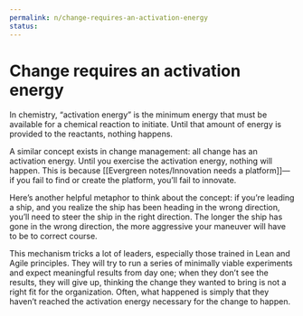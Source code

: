```yaml
---
permalink: n/change-requires-an-activation-energy
status: 
---
```

# Change requires an activation energy

In chemistry, “activation energy” is the minimum energy that must be available for a chemical reaction to initiate. Until that amount of energy is provided to the reactants, nothing happens.

A similar concept exists in change management: all change has an activation energy. Until you exercise the activation energy, nothing will happen. This is because [[Evergreen notes/Innovation needs a platform]]—if you fail to find or create the platform, you’ll fail to innovate.

Here’s another helpful metaphor to think about the concept: if you’re leading a ship, and you realize the ship has been heading in the wrong direction, you’ll need to steer the ship in the right direction. The longer the ship has gone in the wrong direction, the more aggressive your maneuver will have to be to correct course.

This mechanism tricks a lot of leaders, especially those trained in Lean and Agile principles. They will try to run a series of minimally viable experiments and expect meaningful results from day one; when they don’t see the results, they will give up, thinking the change they wanted to bring is not a right fit for the organization. Often, what happened is simply that they haven’t reached the activation energy necessary for the change to happen.
